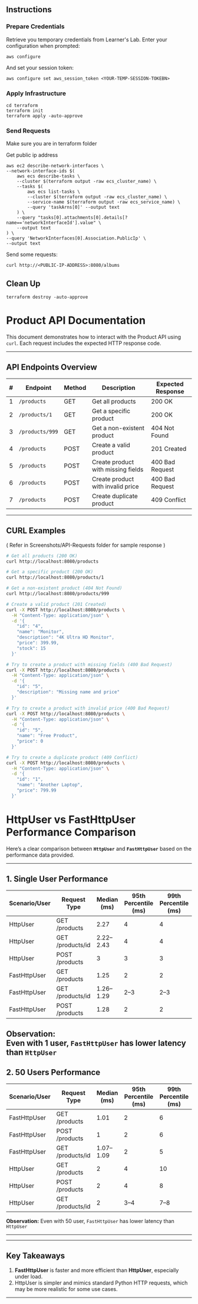 ## Instructions

### Prepare Credentials

Retrieve you temporary credentials from Learner's Lab.
Enter your configuration when prompted:
```
aws configure
```

And set your session token:
```
aws configure set aws_session_token <YOUR-TEMP-SESSION-TOKEBN>
```

### Apply Infrastructure
```
cd terraform
terraform init
terraform apply -auto-approve
```

### Send Requests
Make sure you are in terraform folder

Get public ip address
```
aws ec2 describe-network-interfaces \
--network-interface-ids $(
    aws ecs describe-tasks \
    --cluster $(terraform output -raw ecs_cluster_name) \
    --tasks $(
        aws ecs list-tasks \
        --cluster $(terraform output -raw ecs_cluster_name) \
        --service-name $(terraform output -raw ecs_service_name) \
        --query 'taskArns[0]' --output text
    ) \
    --query "tasks[0].attachments[0].details[?name=='networkInterfaceId'].value" \
    --output text
) \
--query 'NetworkInterfaces[0].Association.PublicIp' \
--output text
```

Send some requests:
```
curl http://<PUBLIC-IP-ADDRESS>:8080/albums
```

## Clean Up
```
terraform destroy -auto-approve
```

# Product API Documentation

This document demonstrates how to interact with the Product API using `curl`. Each request includes the expected HTTP response code.

---

## API Endpoints Overview

| # | Endpoint | Method | Description | Expected Response |
|---|----------|--------|-------------|-----------------|
| 1 | `/products` | GET | Get all products | 200 OK |
| 2 | `/products/1` | GET | Get a specific product | 200 OK |
| 3 | `/products/999` | GET | Get a non-existent product | 404 Not Found |
| 4 | `/products` | POST | Create a valid product | 201 Created |
| 5 | `/products` | POST | Create product with missing fields | 400 Bad Request |
| 6 | `/products` | POST | Create product with invalid price | 400 Bad Request |
| 7 | `/products` | POST | Create duplicate product | 409 Conflict |

---

## CURL Examples 

( Refer in Screenshots/API-Requests folder for sample response )

```bash
# Get all products (200 OK)
curl http://localhost:8080/products

# Get a specific product (200 OK)
curl http://localhost:8080/products/1

# Get a non-existent product (404 Not Found)
curl http://localhost:8080/products/999

# Create a valid product (201 Created)
curl -X POST http://localhost:8080/products \
  -H "Content-Type: application/json" \
  -d '{
    "id": "4",
    "name": "Monitor",
    "description": "4K Ultra HD Monitor",
    "price": 399.99,
    "stock": 15
  }'

# Try to create a product with missing fields (400 Bad Request)
curl -X POST http://localhost:8080/products \
  -H "Content-Type: application/json" \
  -d '{
    "id": "5",
    "description": "Missing name and price"
  }'

# Try to create a product with invalid price (400 Bad Request)
curl -X POST http://localhost:8080/products \
  -H "Content-Type: application/json" \
  -d '{
    "id": "5",
    "name": "Free Product",
    "price": 0
  }'

# Try to create a duplicate product (409 Conflict)
curl -X POST http://localhost:8080/products \
  -H "Content-Type: application/json" \
  -d '{
    "id": "1",
    "name": "Another Laptop",
    "price": 799.99
  }'
```

# HttpUser vs FastHttpUser Performance Comparison

Here’s a clear comparison between **`HttpUser`** and **`FastHttpUser`** based on the performance data provided.

---

## 1. Single User Performance

| Scenario/User    | Request Type      | Median (ms) | 95th Percentile (ms) | 99th Percentile (ms) |
|------------------|------------------|-------------|----------------------|----------------------|
| HttpUser         | GET /products     | 2.27        | 4                    | 4                    |
| HttpUser         | GET /products/id  | 2.22–2.43   | 4                    | 4                    |
| HttpUser         | POST /products    | 3           | 3                    | 3                    |
| FastHttpUser     | GET /products     | 1.25        | 2                    | 2                    |
| FastHttpUser     | GET /products/id  | 1.26–1.29   | 2–3                  | 2–3                  |
| FastHttpUser     | POST /products    | 1.28        | 2                    | 2                    |

**Observation:**  
Even with 1 user, `FastHttpUser` has lower latency than `HttpUser` 
---

## 2. 50 Users Performance

| Scenario/User    | Request Type       | Median (ms) | 95th Percentile (ms) | 99th Percentile (ms) |
|------------------|-------------------|-------------|----------------------|----------------------|
| FastHttpUser         | GET /products     | 1.01        | 2                    | 6                    |
|  FastHttpUser        | POST /products    | 1           | 2                    | 6                    |
| FastHttpUser         | GET /products/id  | 1.07–1.09   | 2                    | 5                    |
| HttpUser     | GET /products     | 2           | 4                    | 10                   |
| HttpUser     | POST /products    | 2           | 4                    | 8                    |
| HttpUser     | GET /products/id  | 2           | 3–4                  | 7–8                  |

**Observation:**
Even with 50 user, `FastHttpUser` has lower latency than `HttpUser`

---

---

## Key Takeaways

1. **FastHttpUser** is faster and more efficient than **HttpUser**, especially under load.
2. HttpUser is simpler and mimics standard Python HTTP requests, which may be more realistic for some use cases.

---

